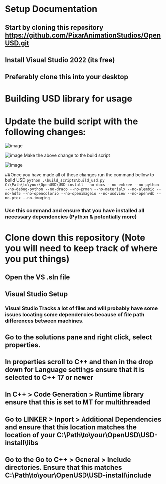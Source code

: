 # Setup Documentation

## Start by cloning this repository https://github.com/PixarAnimationStudios/OpenUSD.git
## Install Visual Studio 2022 (its free)
## Preferably clone this into your desktop
# Building USD library for usage
# Update the build script with the following changes:
![image](https://github.com/user-attachments/assets/409a0681-d877-477c-953c-1a2046f48f59)


![image](https://github.com/user-attachments/assets/cf888265-9be3-476e-b80b-b5563a3ccb68)
Make the above change to the build script

![image](https://github.com/user-attachments/assets/9c2f66d9-7dd8-4616-8eed-957a9d89f46a)

##Once you have made all of these changes run the command bellow to build USD
```python .\build_scripts\build_usd.py C:\Path\to\your\OpenUSD\USD-install --no-docs --no-embree --no-python --no-debug-python --no-draco --no-prman --no-materialx --no-alembic --no-hdf5 --no-opencolorio --no-openimageio --no-usdview --no-openvdb --no-ptex --no-imaging```
### Use this command and ensure that you have installed all necessary dependencies (Python & potentially more)


# Clone down this repository (Note you will need to keep track of where you put things)
## Open the VS .sln file
## Visual Studio Setup
### Visual Studio Tracks a lot of files and will probably have some issues locating some dependencies because of file path differences between machines.
## Go to the solutions pane and right click, select properties.
## In properties scroll to C++ and then in the drop down for Language settings ensure that it is selected to C++ 17 or newer
## In **C++ > Code Generation > Runtime library** ensure that this is set to MT for multithreaded
## Go to **LINKER > Inport > Additional Dependencies** and ensure that this location matches the location of your C:\Path\to\your\OpenUSD\USD-install\libs
## Go to the Go to **C++ > General > Include directories**. Ensure that this matches C:\Path\to\your\OpenUSD\USD-install\include
